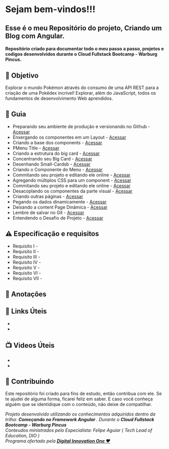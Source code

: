 
<h1> Sejam bem-vindos!!! </h1>
<h2> Esse é o meu Repositório do projeto, Criando um Blog com Angular. </h2>

<h4> 
Repositório criado para documentar todo o meu passo a passo, projetos e codigos desenvolvidos durante o Cloud Fullstack Bootcamp - Warburg Pincus.

</h4>


<h2> 🎯 Objetivo </h2>
Explorar o mundo Pokémon através do consumo de uma API REST para a criação de uma Pokédex incrível! 
Explorar, além do JavaScript, todos os fundamentos de desenvolvimento Web aprendidos.


<h2 dir="auto"> 🚦 Guia </h2>
<ul dir="auto">
<li> Preparando seu ambiente de produção e versionando no Github - <a href="https:// "> Acessar </a></li>
<li> Enxergando os componentes em um Layout - <a href="https:// "> Acessar </a></li>
<li> Criando a base dos components - <a href="https:// "> Acessar </a></li>
<li> PMenu Title - <a href="https:// "> Acessar </a></li>
<li> Criando a estrutura do big card - <a href="https:// "> Acessar </a></li>
<li> Concentrando seu Big Card - <a href="https:// "> Acessar </a></li>
<li> Desenhando Small-Cardsb - <a href="https:// "> Acessar </a></li>
<li> Criando o Componente do Menu - <a href="https:// "> Acessar </a></li>
<li> Commitando seu projeto e editando ele online - <a href="https:// "> Acessar </a></li>
<li> Agregando múltiplos CSS para um component - <a href="https:// "> Acessar </a></li>
<li> Commitando seu projeto e editando ele online - <a href="https:// "> Acessar </a></li>
<li> Desacoplando os componentes da parte visual - <a href="https:// "> Acessar </a></li>
<li> Criando outras páginas - <a href="https:// "> Acessar </a></li>
<li> Pegando os dados dinamicamente - <a href="https:// "> Acessar </a></li>
<li> Deixando a content Page Dinâmica - <a href="https:// "> Acessar </a></li>
<li> Lembre de salvar no Git - <a href="https:// "> Acessar </a></li>
<li> Entendendo o Desafio de Projeto - <a href="https:// "> Acessar </a></li>

</ul>


<h2 dir="auto"> ⚠️ Especificação e requisitos </h2>
<ul dir="auto">
<li> Requisito I -   </li>
<li> Requisito II -   </li>
<li> Requisito III -    </li>
<li> Requisito IV -   </li>
<li> Requisito V -    </li>
<li> Requisito VI -    </li>
<li> Requisito VII -    </li>
</ul>

<h2 dir="auto"> 📖 Anotações </h2>

<h2 dir="auto"> 🔗 Links Úteis </h2>
<ul dir="auto">
<li><a href="https://">  </a></li>
<li><a href="https://">  </a></li>

</ul>

<h2 dir="auto"> 📺 Videos Úteis </h2>
<ul dir="auto">
<li><a href="https://">  </a></li>
<li><a href="https://">  </a></li>

</ul>


<h2 dir="auto"> 🤝 Contribuindo </h2>

<p dir="auto">Este repositório foi criado para fins de estudo, então contribua com ele. Se te ajudei de alguma forma, ficarei feliz em
saber. E caso você conheça alguém que se identidique com o conteúdo, não deixe de compatilhar.</p>


<p dir="auto"> 
 <em>
  Projeto desenvolvido utilizando os conhecimentos adquiridos dentro da trilha: <strong> Começando no Framework Angular </strong>. Durante o 
  <strong> Cloud Fullstack Bootcamp - Warburg Pincus </strong><br>
  Conteudos ministrados pelo Especialista: Felipe Aguiar (  Tech Lead of Education, DIO ) <br>
  Programa ofertado  pela <a href=" https://www.dio.me/"> <strong>  Digital Innovation One ❤️ </strong></a>
 </em> 
 
</p>
